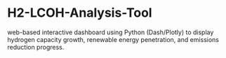 # H2-LCOH-Analysis-Tool
web-based interactive dashboard using Python (Dash/Plotly) to display hydrogen capacity growth, renewable energy penetration, and emissions reduction progress.
